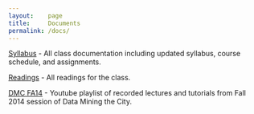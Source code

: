 ```yaml
---
layout:    page
title:     Documents
permalink: /docs/
---
```


[Syllabus](https://goo.gl/ZXYXdY) - All class documentation including updated syllabus, course schedule, and assignments.

[Readings](http://goo.gl/IyyM1n) - All readings for the class.

[DMC FA14](goo.gl/n63xkW) - Youtube playlist of recorded lectures and tutorials from Fall 2014 session of Data Mining the City.